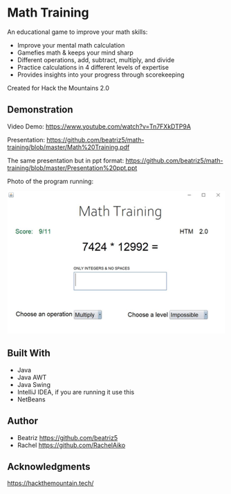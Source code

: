 # Math Training
An educational game to improve your math skills: 

* Improve your mental math calculation
* Gamefies math & keeps your mind sharp
* Different operations, add, subtract, multiply, and divide
* Practice calculations in 4 different levels of expertise
* Provides insights into your progress through scorekeeping

Created for Hack the Mountains 2.0

## Demonstration

Video Demo: https://www.youtube.com/watch?v=Tn7FXkDTP9A

Presentation: https://github.com/beatriz5/math-training/blob/master/Math%20Training.pdf

The same presentation but in ppt format: https://github.com/beatriz5/math-training/blob/master/Presentation%20ppt.ppt

Photo of the program running:

![alt text](https://github.com/beatriz5/math-training/blob/master/Math%20Training%203.JPG)

## Built With

* Java
* Java AWT
* Java Swing
* IntelliJ IDEA, if you are running it use this
* NetBeans

## Author

* Beatriz https://github.com/beatriz5
* Rachel https://github.com/RachelAiko

## Acknowledgments

https://hackthemountain.tech/



